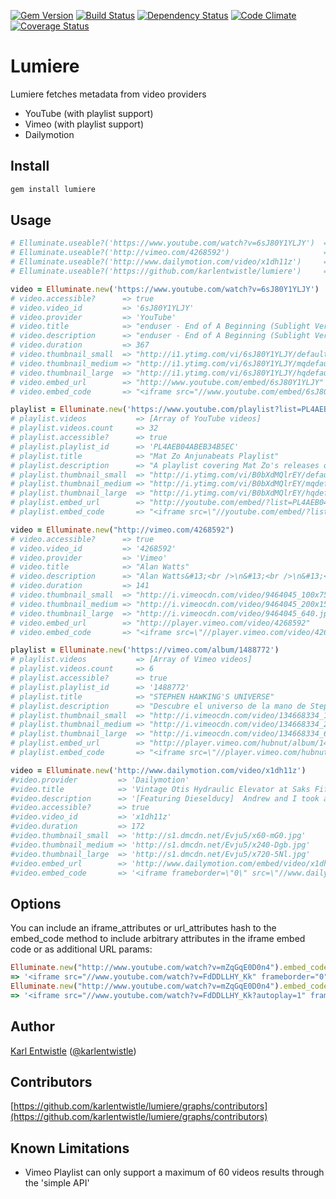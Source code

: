 [![Gem Version](https://badge.fury.io/rb/lumiere.png)](http://badge.fury.io/rb/lumiere) [![Build Status](https://travis-ci.org/karlentwistle/lumiere.png?branch=master)](https://travis-ci.org/karlentwistle/lumiere) [![Dependency Status](https://gemnasium.com/karlentwistle/lumiere.png)](https://gemnasium.com/karlentwistle/lumiere) [![Code Climate](https://codeclimate.com/github/karlentwistle/lumiere.png)](https://codeclimate.com/github/karlentwistle/lumiere) [![Coverage Status](https://coveralls.io/repos/karlentwistle/lumiere/badge.png?branch=master)](https://coveralls.io/r/karlentwistle/lumiere)

# Lumiere

Lumiere fetches metadata from video providers

* YouTube (with playlist support)
* Vimeo (with playlist support)
* Dailymotion

Install
--------

``` bash
gem install lumiere
```

Usage
-----

``` ruby
# Elluminate.useable?('https://www.youtube.com/watch?v=6sJ80Y1YLJY')  => true
# Elluminate.useable?('http://vimeo.com/4268592')                     => true
# Elluminate.useable?('http://www.dailymotion.com/video/x1dh11z')     => true
# Elluminate.useable?('https://github.com/karlentwistle/lumiere')     => false

video = Elluminate.new('https://www.youtube.com/watch?v=6sJ80Y1YLJY')
# video.accessible?      => true
# video.video_id         => '6sJ80Y1YLJY'
# video.provider         => 'YouTube'
# video.title            => "enduser - End of A Beginning (Sublight Version)"
# video.description      => "enduser - End of A Beginning (Sublight Version)"
# video.duration         => 367
# video.thumbnail_small  => "http://i1.ytimg.com/vi/6sJ80Y1YLJY/default.jpg"
# video.thumbnail_medium => "http://i1.ytimg.com/vi/6sJ80Y1YLJY/mqdefault.jpg"
# video.thumbnail_large  => "http://i1.ytimg.com/vi/6sJ80Y1YLJY/hqdefault.jpg"
# video.embed_url        => "http://www.youtube.com/embed/6sJ80Y1YLJY"
# video.embed_code       => "<iframe src="//www.youtube.com/embed/6sJ80Y1YLJY" frameborder="0" allowfullscreen></iframe>"

playlist = Elluminate.new('https://www.youtube.com/playlist?list=PL4AEB04ABEB34B5EC')
# playlist.videos           => [Array of YouTube videos]
# playlist.videos.count     => 32
# playlist.accessible?      => true
# playlist.playlist_id      => 'PL4AEB04ABEB34B5EC'
# playlist.title            => "Mat Zo Anjunabeats Playlist"
# playlist.description      => "A playlist covering Mat Zo's releases on Anjunabeats"
# playlist.thumbnail_small  => "http://i.ytimg.com/vi/B0bXdMQlrEY/default.jpg"
# playlist.thumbnail_medium => "http://i.ytimg.com/vi/B0bXdMQlrEY/mqdefault.jpg"
# playlist.thumbnail_large  => "http://i.ytimg.com/vi/B0bXdMQlrEY/hqdefault.jpg"
# playlist.embed_url        => "http://youtube.com/embed/?list=PL4AEB04ABEB34B5EC"
# playlist.embed_code       => "<iframe src=\"//youtube.com/embed/?list=PL4AEB04ABEB34B5EC\" frameborder=\"0\" allowfullscreen></iframe>"

video = Elluminate.new("http://vimeo.com/4268592")
# video.accessible?      => true
# video.video_id         => '4268592'
# video.provider         => 'Vimeo'
# video.title            => "Alan Watts"
# video.description      => "Alan Watts&#13;<br />\n&#13;<br />\n&#13;<br />\nSo true.&#13;"
# video.duration         => 141
# video.thumbnail_small  => "http://i.vimeocdn.com/video/9464045_100x75.jpg"
# video.thumbnail_medium => "http://i.vimeocdn.com/video/9464045_200x150.jpg"
# video.thumbnail_large  => "http://i.vimeocdn.com/video/9464045_640.jpg"
# video.embed_url        => "http://player.vimeo.com/video/4268592"
# video.embed_code       => "<iframe src=\"//player.vimeo.com/video/4268592\" frameborder=\"0\" webkitallowfullscreen mozallowfullscreen allowfullscreen></iframe>"

playlist = Elluminate.new('https://vimeo.com/album/1488772')
# playlist.videos           => [Array of Vimeo videos]
# playlist.videos.count     => 6
# playlist.accessible?      => true
# playlist.playlist_id      => '1488772'
# playlist.title            => "STEPHEN HAWKING'S UNIVERSE"
# playlist.description      => "Descubre el universo de la mano de Stephen Hawking"
# playlist.thumbnail_small  => "http://i.vimeocdn.com/video/134668334_100x75.jpg"
# playlist.thumbnail_medium => "http://i.vimeocdn.com/video/134668334_200x150.jpg"
# playlist.thumbnail_large  => "http://i.vimeocdn.com/video/134668334_640.jpg"
# playlist.embed_url        => "http://player.vimeo.com/hubnut/album/1488772"
# playlist.embed_code       => "<iframe src=\"//player.vimeo.com/hubnut/album/1488772?autoplay=0&byline=0&portrait=0&title=0\" frameborder=\"0\"></iframe>"

video = Elluminate.new('http://www.dailymotion.com/video/x1dh11z')
#video.provider         => 'Dailymotion'
#video.title            => 'Vintage Otis Hydraulic Elevator at Saks Fifth Avenue, Frontenac Plaza,Frontenac, MO'
#video.description      => '[Featuring Dieselducy]  Andrew and I took a ride an an older Otis Lexan in FANTASTIC condition.'
#video.accessible?      => true
#video.video_id         => 'x1dh11z'
#video.duration         => 172
#video.thumbnail_small  => 'http://s1.dmcdn.net/Evju5/x60-mG0.jpg'
#video.thumbnail_medium => 'http://s1.dmcdn.net/Evju5/x240-Dgb.jpg'
#video.thumbnail_large  => 'http://s1.dmcdn.net/Evju5/x720-5Nl.jpg'
#video.embed_url        => 'http://www.dailymotion.com/embed/video/x1dh11z'
#video.embed_code       => '<iframe frameborder=\"0\" src=\"//www.dailymotion.com/embed/video/x1dh11z\" allowfullscreen></iframe>'
```

Options
------

You can include an iframe_attributes or url_attributes hash to the embed_code method to include arbitrary attributes in the iframe embed code or as additional URL params:
``` ruby
Elluminate.new("http://www.youtube.com/watch?v=mZqGqE0D0n4").embed_code(iframe_attributes: { width: 800, height: 600, "data-key" => "value" })
=> '<iframe src="//www.youtube.com/watch?v=FdDDLLHY_Kk" frameborder="0" allowfullscreen width="800" height="600" data-key="value"></iframe>'
Elluminate.new("http://www.youtube.com/watch?v=mZqGqE0D0n4").embed_code(url_attributes: { autoplay: 1 })
=> '<iframe src="//www.youtube.com/watch?v=FdDDLLHY_Kk?autoplay=1" frameborder="0" allowfullscreen></iframe>'
```

Author
------

[Karl Entwistle](https://github.com/karlentwistle) ([@karlentwistle](https://twitter.com/karlentwistle))

Contributors
------------

[https://github.com/karlentwistle/lumiere/graphs/contributors](https://github.com/karlentwistle/lumiere/graphs/contributors)

## Known Limitations
* Vimeo Playlist can only support a maximum of 60 videos results through the 'simple API'
